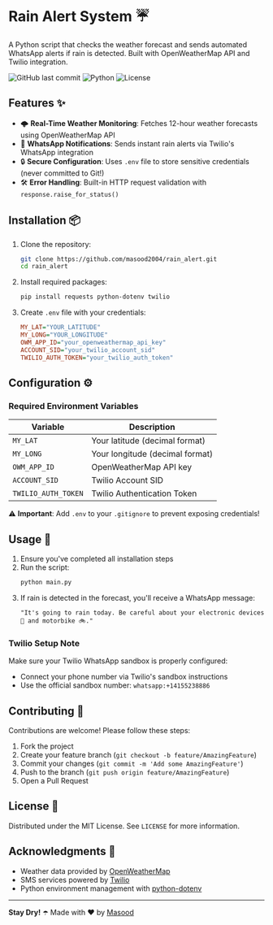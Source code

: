 # Rain Alert System ☔

A Python script that checks the weather forecast and sends automated WhatsApp alerts if rain is detected. Built with OpenWeatherMap API and Twilio integration.

![GitHub last commit](https://img.shields.io/github/last-commit/masood2004/rain_alert?color=blue) ![Python](https://img.shields.io/badge/Python-3.8%2B-yellowgreen) ![License](https://img.shields.io/badge/License-MIT-brightgreen)

## Features ✨

- 🌩️ **Real-Time Weather Monitoring**: Fetches 12-hour weather forecasts using OpenWeatherMap API
- 📲 **WhatsApp Notifications**: Sends instant rain alerts via Twilio's WhatsApp integration
- 🔒 **Secure Configuration**: Uses `.env` file to store sensitive credentials (never committed to Git!)
- 🛠️ **Error Handling**: Built-in HTTP request validation with `response.raise_for_status()`

## Installation 📦

1. Clone the repository:
   ```bash
   git clone https://github.com/masood2004/rain_alert.git
   cd rain_alert
   ```

2. Install required packages:
   ```bash
   pip install requests python-dotenv twilio
   ```

3. Create `.env` file with your credentials:
   ```ini
   MY_LAT="YOUR_LATITUDE"
   MY_LONG="YOUR_LONGITUDE"
   OWM_APP_ID="your_openweathermap_api_key"
   ACCOUNT_SID="your_twilio_account_sid"
   TWILIO_AUTH_TOKEN="your_twilio_auth_token"
   ```

## Configuration ⚙️

### Required Environment Variables
| Variable            | Description                          |
|---------------------|--------------------------------------|
| `MY_LAT`            | Your latitude (decimal format)       |
| `MY_LONG`           | Your longitude (decimal format)      |
| `OWM_APP_ID`        | OpenWeatherMap API key               |
| `ACCOUNT_SID`       | Twilio Account SID                   |
| `TWILIO_AUTH_TOKEN` | Twilio Authentication Token          |

⚠️ **Important**: Add `.env` to your `.gitignore` to prevent exposing credentials!

## Usage 🚀

1. Ensure you've completed all installation steps
2. Run the script:
   ```bash
   python main.py
   ```
3. If rain is detected in the forecast, you'll receive a WhatsApp message:
   ```
   "It's going to rain today. Be careful about your electronic devices 📱 and motorbike 🚲."
   ```

### Twilio Setup Note
Make sure your Twilio WhatsApp sandbox is properly configured:
- Connect your phone number via Twilio's sandbox instructions
- Use the official sandbox number: `whatsapp:+14155238886`

## Contributing 🤝

Contributions are welcome! Please follow these steps:
1. Fork the project
2. Create your feature branch (`git checkout -b feature/AmazingFeature`)
3. Commit your changes (`git commit -m 'Add some AmazingFeature'`)
4. Push to the branch (`git push origin feature/AmazingFeature`)
5. Open a Pull Request

## License 📄

Distributed under the MIT License. See `LICENSE` for more information.

## Acknowledgments 🙏

- Weather data provided by [OpenWeatherMap](https://openweathermap.org/)
- SMS services powered by [Twilio](https://www.twilio.com/)
- Python environment management with [python-dotenv](https://pypi.org/project/python-dotenv/)

---

**Stay Dry!** ☂️ Made with ❤️ by [Masood](https://github.com/masood2004)

